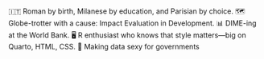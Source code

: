 🇮🇹 Roman by birth, Milanese by education, and Parisian by choice. 
🗺️ Globe-trotter with a cause: Impact Evaluation in Development. 
📊 DIME-ing at the World Bank. 
🖥️ R enthusiast who knows that style matters—big on Quarto, HTML, CSS. 
👾 Making data sexy for governments
